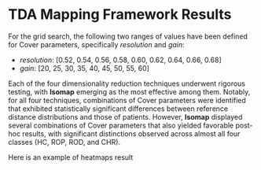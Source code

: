 # TDA Mapping Framework Results
For the grid search, the following two ranges of values have been defined for Cover parameters, specifically _resolution_ and _gain_:
- _resolution_: [0.52, 0.54, 0.56, 0.58, 0.60, 0.62, 0.64, 0.66, 0.68]
- _gain_: [20, 25, 30, 35, 40, 45, 50, 55, 60]

Each of the four dimensionality reduction techniques underwent rigorous testing, with **Isomap** emerging as the most effective among them. Notably, for all four techniques, combinations of Cover parameters were identified that exhibited statistically significant differences between reference distance distributions and those of patients. However, **Isomap** displayed several combinations of Cover parameters that also yielded favorable post-hoc results, with significant distinctions observed across almost all four classes (HC, ROP, ROD, and CHR).

Here is an example of heatmaps result


